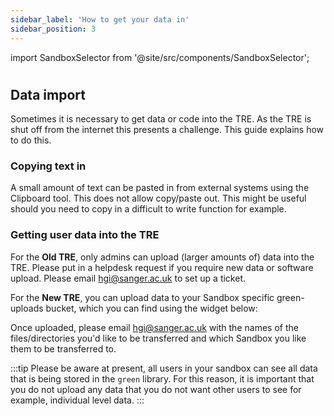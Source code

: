 ```yaml
---
sidebar_label: 'How to get your data in'
sidebar_position: 3
---
```

import SandboxSelector from '@site/src/components/SandboxSelector';

#

## Data import

Sometimes it is necessary to get data or code into the TRE. As the
TRE is shut off from the internet this presents a challenge. This guide
explains how to do this.

### Copying text in
A small amount of text can be pasted in from external systems using the Clipboard tool. This does not allow copy/paste out. This might be useful should you need to copy in a difficult to write function for example. 

### Getting user data into the TRE
For the __Old TRE__, only admins can upload (larger amounts of) data into the TRE. Please put in a helpdesk request if you require new data or software upload. Please email [hgi@sanger.ac.uk](mailto:hgi@sanger.ac.uk) to set up a ticket.

For the __New TRE__, you can upload data to your Sandbox specific green-uploads bucket, which you can find using the widget below:

<SandboxSelector />


Once uploaded, please email [hgi@sanger.ac.uk](mailto:hgi@sanger.ac.uk) with the names of the files/directories you'd like to be transferred and which Sandbox you like them to be transferred to.

:::tip
Please be aware at present, all users in your sandbox can see all data
that is being stored in the `green` library. For this reason, it is important that you do not upload any data that you do not want other users to see for example, individual level data.
:::
